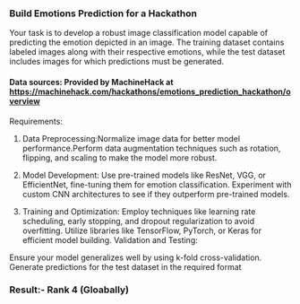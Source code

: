 ### Build Emotions Prediction for a Hackathon
Your task is to develop a robust image classification model capable of predicting the emotion depicted in an image. The training dataset contains labeled images along with their respective emotions, while the test dataset includes images for which predictions must be generated.


#### Data sources: Provided by MachineHack at https://machinehack.com/hackathons/emotions_prediction_hackathon/overview
Requirements:

1. Data Preprocessing:Normalize image data for better model performance.Perform data augmentation techniques such as rotation, flipping, and scaling to make the model more robust.

2. Model Development: Use pre-trained models like ResNet, VGG, or EfficientNet, fine-tuning them for emotion classification.
Experiment with custom CNN architectures to see if they outperform pre-trained models.

3. Training and Optimization:
Employ techniques like learning rate scheduling, early stopping, and dropout regularization to avoid overfitting.
Utilize libraries like TensorFlow, PyTorch, or Keras for efficient model building.
Validation and Testing:

Ensure your model generalizes well by using k-fold cross-validation.
Generate predictions for the test dataset in the required format

### Result:- Rank 4 (Gloabally)